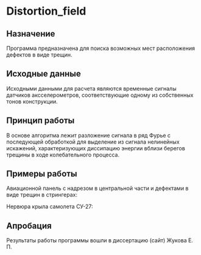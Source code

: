 # Distortion_field

## Назначение
Программа предназначена для поиска возможных мест расположения дефектов в виде трещин. 

## Исходные данные
Исходными данными для расчета являются временные сигналы датчиков аксселерометров, соответствующие одному из собственных тонов конструкции. 

## Принцип работы
В основе алгоритма лежит разложение сигнала в ряд Фурье с последующей обработкой для выделение из сигнала нелинейных искажений, характеризующих диссипацию энергии вблизи берегов трещины в ходе колебательного процесса.

## Примеры работы
Авиационной панель с надрезом в центральной части и дефектами в виде трещин в стрингерах:

Нервюра крыла самолета СУ-27:

## Апробация
Результаты работы программы вошли в диссертацию (сайт) Жукова Е. П.
